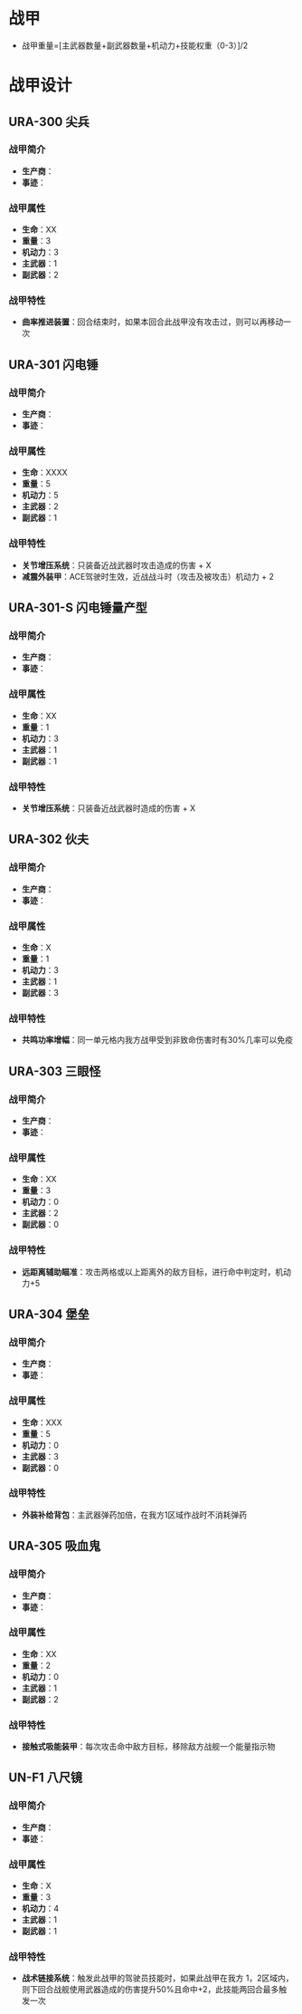 # 战甲
- 战甲重量=[主武器数量+副武器数量+机动力+技能权重（0-3）]/2
# 战甲设计
## URA-300 尖兵
### 战甲简介
- **生产商**：
- **事迹**：
### 战甲属性
- **生命**：XX    
- **重量**：3   
- **机动力**：3  
- **主武器**：1  
- **副武器**：2      
### 战甲特性
- **曲率推进装置**：回合结束时，如果本回合此战甲没有攻击过，则可以再移动一次

## URA-301 闪电锤
### 战甲简介
- **生产商**：
- **事迹**：
### 战甲属性
- **生命**：XXXX   
- **重量**：5 
- **机动力**：5
- **主武器**：2
- **副武器**：1       
### 战甲特性
- **关节增压系统**：只装备近战武器时攻击造成的伤害 + X  
- **减震外装甲**：ACE驾驶时生效，近战战斗时（攻击及被攻击）机动力 + 2

## URA-301-S 闪电锤量产型
### 战甲简介
- **生产商**：
- **事迹**：

### 战甲属性 
- **生命**：XX  
- **重量**：1     
- **机动力**：3  
- **主武器**：1  
- **副武器**：1        

### 战甲特性
- **关节增压系统**：只装备近战武器时造成的伤害 + X

## URA-302 伙夫
### 战甲简介
- **生产商**：
- **事迹**：

### 战甲属性
- **生命**：X   
- **重量**：1   
- **机动力**：3  
- **主武器**：1  
- **副武器**：3      

### 战甲特性
- **共鸣功率增幅**：同一单元格内我方战甲受到非致命伤害时有30%几率可以免疫

## URA-303 三眼怪
### 战甲简介
- **生产商**： 
- **事迹**： 

### 战甲属性
- **生命**：XX   
- **重量**：3   
- **机动力**：0   
- **主武器**：2   
- **副武器**：0       

### 战甲特性
- **远距离辅助瞄准**：攻击两格或以上距离外的敌方目标，进行命中判定时，机动力+5

## URA-304 堡垒
### 战甲简介
- **生产商**：
- **事迹**：

### 战甲属性
- **生命**：XXX   
- **重量**：5   
- **机动力**：0  
- **主武器**：3  
- **副武器**：0        

### 战甲特性
- **外装补给背包**：主武器弹药加倍，在我方1区域作战时不消耗弹药

## URA-305 吸血鬼
### 战甲简介
- **生产商**：
- **事迹**：

### 战甲属性
- **生命**：XX   
- **重量**：2   
- **机动力**：0  
- **主武器**：1  
- **副武器**：2        

### 战甲特性
- **接触式吸能装甲**：每次攻击命中敌方目标，移除敌方战舰一个能量指示物

## UN-F1 八尺镜
### 战甲简介
- **生产商**：
- **事迹**：

### 战甲属性
- **生命**：X   
- **重量**：3   
- **机动力**：4  
- **主武器**：1  
- **副武器**：1        

### 战甲特性
- **战术链接系统**：触发此战甲的驾驶员技能时，如果此战甲在我方 1，2区域内，则下回合战舰使用武器造成的伤害提升50%且命中+2，此技能两回合最多触发一次
 





